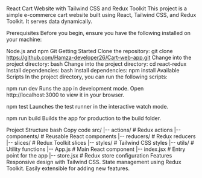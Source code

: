 #
React Cart Website with Tailwind CSS and Redux Toolkit
This project is a simple e-commerce cart website built using React, Tailwind CSS, and Redux Toolkit. It serves data dynamically.

Prerequisites
Before you begin, ensure you have the following installed on your machine:

Node.js and npm
Git
Getting Started
Clone the repository:
git clone https://github.com/Hamza-developer26/Cart-web-app.git
Change into the project directory:
bash
Change into the project directory:
cd react-redux
Install dependencies:
bash
Install dependencies:
npm install
Available Scripts
In the project directory, you can run the following scripts:

npm run dev
Runs the app in development mode. Open http://localhost:3000 to view it in your browser.

npm test
Launches the test runner in the interactive watch mode.

npm run build
Builds the app for production to the build folder.

Project Structure
bash
Copy code
src/
|-- actions/             # Redux actions
|-- components/          # Reusable React components
|-- reducers/            # Redux reducers
|-- slices/              # Redux Toolkit slices
|-- styles/              # Tailwind CSS styles
|-- utils/               # Utility functions
|-- App.js               # Main React component
|-- index.jsx             # Entry point for the app
|-- store.jsx             # Redux store configuration
Features
Responsive design with Tailwind CSS.
State management using Redux Toolkit.
Easily extensible for adding new features.